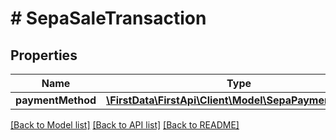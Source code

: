 # # SepaSaleTransaction

## Properties

Name | Type | Description | Notes
------------ | ------------- | ------------- | -------------
**paymentMethod** | [**\FirstData\FirstApi\Client\Model\SepaPaymentMethod**](SepaPaymentMethod.md) |  | 

[[Back to Model list]](../../README.md#documentation-for-models) [[Back to API list]](../../README.md#documentation-for-api-endpoints) [[Back to README]](../../README.md)


